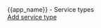 
<div id="-view-top">
  <div id="-view-legend">{{app_name}} - Service types</div>
  <nav>
    <a href="" class="small-button">Add service type</a>
  </nav>
</div>
